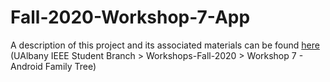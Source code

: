 # Fall-2020-Workshop-7-App

A description of this project and its associated materials can be found [here](https://github.com/UAlbany-IEEE-Student-Branch/Workshops-Fall-2020/tree/master/Workshop%207%20-%20Android%20Family%20Tree) (UAlbany IEEE Student Branch > Workshops-Fall-2020 > Workshop 7 - Android Family Tree)
